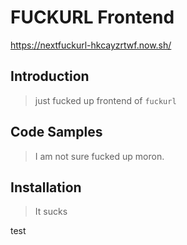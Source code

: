 # FUCKURL Frontend
https://nextfuckurl-hkcayzrtwf.now.sh/

## Introduction

> just fucked up frontend of `fuckurl`

## Code Samples

> I am not sure fucked up moron.

## Installation

> It sucks

test
